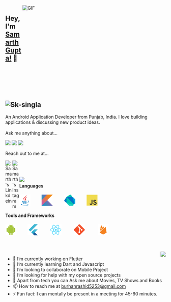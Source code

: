 <img align="right" alt="GIF" src="https://github.com/abhisheknaiidu/abhisheknaiidu/blob/master/code.gif?raw=true" width="450" height="300" />

## Hey, I'm [Samarth Gupta!](http://github.com/Sk-singla) 👋 <a align="left"> <img src="https://komarev.com/ghpvc/?username=Sk-singla&label=Views&color=blue&style=plastic" alt="Sk-singla" /> </a>

An Android Application Developer from Punjab, India. I love building applications & discussing new product ideas.
<br/>
<br/>
Ask me anything about...

<img src='https://img.shields.io/badge/Android-3DDC84?logo=android&logoColor=white&style=for-the-badge' height='25'/> <img src='https://img.shields.io/badge/kotlin-%230095D5.svg?&style=for-the-badge&logo=kotlin&logoColor=white' height='25'/> <img src='https://img.shields.io/badge/react-%2300ADD8.svg?&style=for-the-badge&logo=react&logoColor=white' height='25'/>


Reach out to me at...

<a href="https://www.linkedin.com/in/samarth-gupta-049120193">
  <img align="left" alt="Samarth's Linkdein" width="22px" src="https://cdn.jsdelivr.net/npm/simple-icons@v3/icons/linkedin.svg" />
</a><a href="https://instagram.com/sk_singla02">
  <img align="left" alt="Samarth's Instagram" width="22px" src="https://cdn.jsdelivr.net/npm/simple-icons@v3/icons/instagram.svg" />
</a>
<br/>
<br/>
<br/>
<img align="left" src="https://github-readme-stats.vercel.app/api?username=Sk-singla&show_icons=true&title_color=fff&icon_color=79ff97&text_color=9f9f9f&bg_color=151515"/>

#### Languages
<img src="https://raw.githubusercontent.com/devicons/devicon/master/icons/java/java-original.svg" height="35">&nbsp;&nbsp;&nbsp;&nbsp;&nbsp;&nbsp;&nbsp;&nbsp;
<img src="https://raw.githubusercontent.com/devicons/devicon/master/icons/kotlin/kotlin-original.svg" height="35">&nbsp;&nbsp;&nbsp;&nbsp;&nbsp;&nbsp;&nbsp;&nbsp;
<img src="https://raw.githubusercontent.com/devicons/devicon/master/icons/dart/dart-original.svg" height="35"/>&nbsp;&nbsp;&nbsp;&nbsp;&nbsp;&nbsp;&nbsp;&nbsp;
<img src="https://raw.githubusercontent.com/devicons/devicon/master/icons/javascript/javascript-original.svg" height="35">&nbsp;&nbsp;&nbsp;&nbsp;&nbsp;&nbsp;&nbsp;&nbsp;

#### Tools and Frameworks
<img src="https://raw.githubusercontent.com/devicons/devicon/master/icons/android/android-original.svg" height="35"/>&nbsp;&nbsp;&nbsp;&nbsp;&nbsp;&nbsp;&nbsp;&nbsp;
<img src="https://raw.githubusercontent.com/devicons/devicon/master/icons/flutter/flutter-original.svg" height="35"/>&nbsp;&nbsp;&nbsp;&nbsp;&nbsp;&nbsp;&nbsp;&nbsp;
<img src="https://raw.githubusercontent.com/devicons/devicon/master/icons/react/react-original.svg" alt="react" height="35"/>&nbsp;&nbsp;&nbsp;&nbsp;&nbsp;&nbsp;&nbsp;&nbsp;&nbsp;
<img src="https://raw.githubusercontent.com/devicons/devicon/master/icons/git/git-original.svg" width="35px">&nbsp;&nbsp;&nbsp;&nbsp;&nbsp;&nbsp;&nbsp;&nbsp;&nbsp;
<img src="https://raw.githubusercontent.com/devicons/devicon/master/icons/firebase/firebase-plain.svg" width="35px">&nbsp;&nbsp;&nbsp;&nbsp;&nbsp;&nbsp;&nbsp;&nbsp;&nbsp;

<br/>
<br/>

<a href="https://github.com/Sk-singla">
  <img align="right" src="https://github-readme-stats.vercel.app/api/top-langs/?username=Sk-singla&theme=light&hide_langs_below=1" />
</a>

- 🔭 I’m currently working on Flutter
- 🌱 I’m currently learning Dart and Javascript
- 👯 I’m looking to collaborate on Mobile Project
- 🤔 I’m looking for help with my open source projects
- 💬 Apart from tech you can Ask me about Movies, TV Shows and Books
- 📫 How to reach me at burhanrashid5253@gmail.com
- ⚡ Fun fact: I can mentally be present in a meeting for 45-60 minutes.

